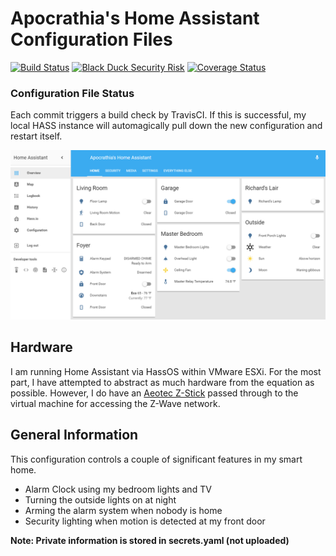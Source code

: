 # Apocrathia's Home Assistant Configuration Files 
[![Build Status](https://travis-ci.org/Apocrathia/home-assistant-config.svg?branch=master)](https://travis-ci.org/Apocrathia/home-assistant-config)
[![Black Duck Security Risk](https://copilot.blackducksoftware.com/github/repos/Apocrathia/home-assistant-config/branches/master/badge-risk.svg)](https://copilot.blackducksoftware.com/github/repos/Apocrathia/home-assistant-config/branches/master)
[![Coverage Status](https://coveralls.io/repos/github/Apocrathia/home-assistant-config/badge.svg?branch=master)](https://coveralls.io/github/Apocrathia/home-assistant-config?branch=master)

### Configuration File Status 
Each commit triggers a build check by TravisCI. If this is successful, my local HASS instance will automagically pull down the new configuration and restart itself.

![My Home Assistant Default View](images/default_view.png)

## Hardware
I am running Home Assistant via HassOS within VMware ESXi. For the most part, I have attempted to abstract as much hardware from the equation as possible. However, I do have an [Aeotec Z-Stick](https://aeotec.com/z-wave-usb-stick/) passed through to the virtual machine for accessing the Z-Wave network.

## General Information
This configuration controls a couple of significant features in my smart home.
* Alarm Clock using my bedroom lights and TV
* Turning the outside lights on at night
* Arming the alarm system when nobody is home
* Security lighting when motion is detected at my front door

**Note: Private information is stored in secrets.yaml (not uploaded)**
